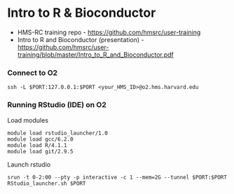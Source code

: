 # Intro to R & Bioconductor

* HMS-RC training repo - https://github.com/hmsrc/user-training
* Intro to R and Bioconductor (presentation) - https://github.com/hmsrc/user-training/blob/master/Intro_to_R_and_Bioconductor.pdf


### Connect to O2
```
ssh -L $PORT:127.0.0.1:$PORT <your_HMS_ID>@o2.hms.harvard.edu
```

### Running RStudio (IDE) on O2

Load modules
```
module load rstudio_launcher/1.0
module load gcc/6.2.0
module load R/4.1.1
module load git/2.9.5
```
Launch rstudio
```
srun -t 0-2:00 --pty -p interactive -c 1 --mem=2G --tunnel $PORT:$PORT RStudio_launcher.sh $PORT
```
